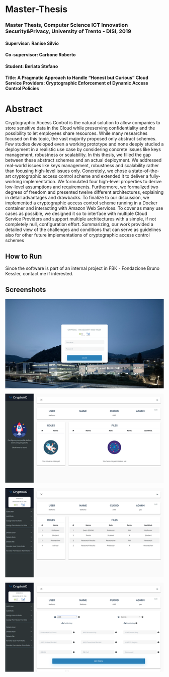 # Master-Thesis #

### Master Thesis, Computer Science ICT Innovation Security&Privacy, University of Trento - DISI, 2019
#### Supervisor: Ranise Silvio
#### Co-supervisor: Carbone Roberto
#### Student: Berlato Stefano
#### Title: A Pragmatic Approach to Handle “Honest but Curious” Cloud Service Providers: Cryptographic Enforcement of Dynamic Access Control Policies

# Abstract

Cryptographic Access Control is the natural solution to allow companies to store sensitive data in the Cloud while preserving confidentiality and the possibility to let employees share resources. While many researches focused on this topic, the vast majority proposed only abstract schemes. Few studies developed even a working prototype and none deeply studied a deployment in a realistic use case by considering concrete issues like keys management, robustness or scalability. In this thesis, we filled the gap between these abstract schemes and an actual deployment. We addressed real-world issues like keys management, robustness and scalability rather than focusing high-level issues only. Concretely, we chose a state-of-the-art cryptographic access control scheme and extended it to deliver a fully-working implementation. We formulated four high-level properties to derive low-level assumptions and requirements. Furthermore, we formalized two degrees of freedom and presented twelve different architectures, explaining in detail advantages and drawbacks. To finalize to our discussion, we implemented a cryptographic access control scheme running in a Docker container and interacting with Amazon Web Services. To cover as many use cases as possible, we designed it so to interface with multiple Cloud Service Providers and support multiple architectures with a simple, if not completely null, configuration effort. Summarizing, our work provided a detailed view of the challenges and conditions that can serve as guidelines also for other future implementations of cryptographic access control schemes

## How to Run

Since the software is part of an internal project in FBK - Fondazione Bruno Kessler, contact me if interested.

## Screenshots

![Login Page](./repo_resources/screenLogin.png)

![Empty Dashboard](./repo_resources/screenHome.png)

![Admin Dashboard](./repo_resources/screenDashBoard.png)

![Edit Profile Page](./repo_resources/screenEditProfile.png)
